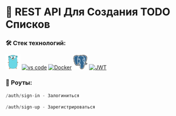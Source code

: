 # 📃 REST API Для Создания TODO Списков

<h3 align="left">🛠 Стек технологий:</h3>
<a href="https://golang.org" target="_blank"> 
<img src="https://raw.githubusercontent.com/devicons/devicon/master/icons/go/go-original.svg" alt="go lang" width="40" height="40"/></a>
<a href="https://code.visualstudio.com/" target="_blank">
<img src="https://img.icons8.com/fluent/48/000000/visual-studio-code-2019.png" alt="vs code" width="40" height="40"/></a>
<a href="https://www.docker.com/" target="_blank">
<img src="https://img.icons8.com/fluency/48/000000/docker.png" alt="Docker" width="40" height="40"/></a>
<a href="https://www.postgresql.org/" target="_blank">
<img src="https://raw.githubusercontent.com/devicons/devicon/master/icons/postgresql/postgresql-original.svg" alt="Postgresql" width="40" height="40"/></a>
<a href="https://jwt.io/" target="_blank">
<img src="https://img.icons8.com/color/48/000000/java-web-token.png" alt="JWT" width="40" height="40"/></a>


<h3 align="left">🌌 Роуты:</h3>

   ``` Go
   /auth/sign-in - Залогиниться
   ```
   
   ``` Go
  /auth/sign-up - Зарегистрироваться
  ```
